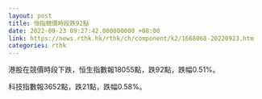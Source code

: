 ```yaml
---
layout: post
title: 恒指競價時段跌92點
date: 2022-09-23 09:27:42.000000000 +08:00
link: https://news.rthk.hk/rthk/ch/component/k2/1668068-20220923.htm
categories: rthk
---
```


港股在競價時段下跌，恒生指數報18055點，跌92點，跌幅0.51%。

科技指數報3652點，跌21點，跌幅0.58%。

